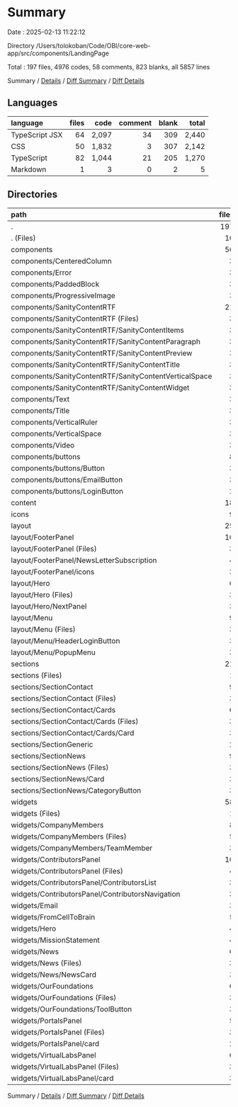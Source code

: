 # Summary

Date : 2025-02-13 11:22:12

Directory /Users/tolokoban/Code/OBI/core-web-app/src/components/LandingPage

Total : 197 files, 4976 codes, 58 comments, 823 blanks, all 5857 lines

Summary / [Details](details.md) / [Diff Summary](diff.md) / [Diff Details](diff-details.md)

## Languages

| language       | files |  code | comment | blank | total |
| :------------- | ----: | ----: | ------: | ----: | ----: |
| TypeScript JSX |    64 | 2,097 |      34 |   309 | 2,440 |
| CSS            |    50 | 1,832 |       3 |   307 | 2,142 |
| TypeScript     |    82 | 1,044 |      21 |   205 | 1,270 |
| Markdown       |     1 |     3 |       0 |     2 |     5 |

## Directories

| path                                                   | files |  code | comment | blank | total |
| :----------------------------------------------------- | ----: | ----: | ------: | ----: | ----: |
| .                                                      |   197 | 4,976 |      58 |   823 | 5,857 |
| . (Files)                                              |    10 |   371 |       9 |    71 |   451 |
| components                                             |    56 |   831 |       2 |   172 | 1,005 |
| components/CenteredColumn                              |     3 |    24 |       0 |     8 |    32 |
| components/Error                                       |     3 |    21 |       0 |     7 |    28 |
| components/PaddedBlock                                 |     3 |    28 |       0 |     8 |    36 |
| components/ProgressiveImage                            |     3 |    57 |       0 |    10 |    67 |
| components/SanityContentRTF                            |    21 |   359 |       1 |    65 |   425 |
| components/SanityContentRTF (Files)                    |     3 |    59 |       0 |     7 |    66 |
| components/SanityContentRTF/SanityContentItems         |     3 |    49 |       1 |     9 |    59 |
| components/SanityContentRTF/SanityContentParagraph     |     3 |    20 |       0 |     7 |    27 |
| components/SanityContentRTF/SanityContentPreview       |     3 |   124 |       0 |    19 |   143 |
| components/SanityContentRTF/SanityContentTitle         |     3 |    19 |       0 |     7 |    26 |
| components/SanityContentRTF/SanityContentVerticalSpace |     3 |    34 |       0 |    10 |    44 |
| components/SanityContentRTF/SanityContentWidget        |     3 |    54 |       0 |     6 |    60 |
| components/Text                                        |     3 |    26 |       0 |     8 |    34 |
| components/Title                                       |     3 |    58 |       0 |    12 |    70 |
| components/VerticalRuler                               |     3 |    43 |       0 |     8 |    51 |
| components/VerticalSpace                               |     3 |    13 |       0 |     7 |    20 |
| components/Video                                       |     3 |    26 |       0 |     8 |    34 |
| components/buttons                                     |     8 |   176 |       1 |    31 |   208 |
| components/buttons/Button                              |     3 |   115 |       1 |    16 |   132 |
| components/buttons/EmailButton                         |     3 |    43 |       0 |     9 |    52 |
| components/buttons/LoginButton                         |     2 |    18 |       0 |     6 |    24 |
| content                                                |    18 |   626 |      13 |    89 |   728 |
| icons                                                  |     9 |   107 |       0 |     9 |   116 |
| layout                                                 |    25 |   942 |      15 |   135 | 1,092 |
| layout/FooterPanel                                     |    10 |   402 |       6 |    49 |   457 |
| layout/FooterPanel (Files)                             |     3 |   177 |       5 |    27 |   209 |
| layout/FooterPanel/NewsLetterSubscription              |     4 |   123 |       1 |    19 |   143 |
| layout/FooterPanel/icons                               |     3 |   102 |       0 |     3 |   105 |
| layout/Hero                                            |     6 |   203 |       4 |    31 |   238 |
| layout/Hero (Files)                                    |     3 |   142 |       1 |    20 |   163 |
| layout/Hero/NextPanel                                  |     3 |    61 |       3 |    11 |    75 |
| layout/Menu                                            |     9 |   337 |       5 |    55 |   397 |
| layout/Menu (Files)                                    |     3 |   152 |       0 |    26 |   178 |
| layout/Menu/HeaderLoginButton                          |     3 |    70 |       5 |    14 |    89 |
| layout/Menu/PopupMenu                                  |     3 |   115 |       0 |    15 |   130 |
| sections                                               |    21 |   305 |       2 |    65 |   372 |
| sections (Files)                                       |     1 |    14 |       0 |     3 |    17 |
| sections/SectionContact                                |     9 |   144 |       2 |    29 |   175 |
| sections/SectionContact (Files)                        |     3 |    37 |       2 |     8 |    47 |
| sections/SectionContact/Cards                          |     6 |   107 |       0 |    21 |   128 |
| sections/SectionContact/Cards (Files)                  |     3 |    44 |       0 |     8 |    52 |
| sections/SectionContact/Cards/Card                     |     3 |    63 |       0 |    13 |    76 |
| sections/SectionGeneric                                |     2 |    13 |       0 |     6 |    19 |
| sections/SectionNews                                   |     9 |   134 |       0 |    27 |   161 |
| sections/SectionNews (Files)                           |     3 |    65 |       0 |    11 |    76 |
| sections/SectionNews/Card                              |     3 |    28 |       0 |     8 |    36 |
| sections/SectionNews/CategoryButton                    |     3 |    41 |       0 |     8 |    49 |
| widgets                                                |    58 | 1,794 |      17 |   282 | 2,093 |
| widgets (Files)                                        |     1 |     6 |       0 |     1 |     7 |
| widgets/CompanyMembers                                 |     8 |   200 |       2 |    33 |   235 |
| widgets/CompanyMembers (Files)                         |     5 |   110 |       1 |    17 |   128 |
| widgets/CompanyMembers/TeamMember                      |     3 |    90 |       1 |    16 |   107 |
| widgets/ContributorsPanel                              |    10 |   401 |       1 |    59 |   461 |
| widgets/ContributorsPanel (Files)                      |     4 |    39 |       0 |    11 |    50 |
| widgets/ContributorsPanel/ContributorsList             |     3 |   124 |       0 |    17 |   141 |
| widgets/ContributorsPanel/ContributorsNavigation       |     3 |   238 |       1 |    31 |   270 |
| widgets/Email                                          |     3 |    21 |       0 |     8 |    29 |
| widgets/FromCellToBrain                                |     5 |   146 |       0 |    22 |   168 |
| widgets/Hero                                           |     4 |   131 |       0 |    19 |   150 |
| widgets/MissionStatement                               |     4 |   142 |       1 |    20 |   163 |
| widgets/News                                           |     6 |   238 |       2 |    35 |   275 |
| widgets/News (Files)                                   |     3 |   139 |       2 |    18 |   159 |
| widgets/News/NewsCard                                  |     3 |    99 |       0 |    17 |   116 |
| widgets/OurFoundations                                 |     6 |   208 |       6 |    35 |   249 |
| widgets/OurFoundations (Files)                         |     3 |   166 |       1 |    26 |   193 |
| widgets/OurFoundations/ToolButton                      |     3 |    42 |       5 |     9 |    56 |
| widgets/PortalsPanel                                   |     5 |   163 |       0 |    29 |   192 |
| widgets/PortalsPanel (Files)                           |     3 |    38 |       0 |     8 |    46 |
| widgets/PortalsPanel/card                              |     2 |   125 |       0 |    21 |   146 |
| widgets/VirtualLabsPanel                               |     6 |   138 |       5 |    21 |   164 |
| widgets/VirtualLabsPanel (Files)                       |     3 |    39 |       2 |     8 |    49 |
| widgets/VirtualLabsPanel/card                          |     3 |    99 |       3 |    13 |   115 |

Summary / [Details](details.md) / [Diff Summary](diff.md) / [Diff Details](diff-details.md)
